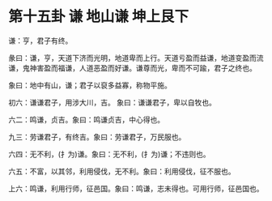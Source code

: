 # 第十五卦 谦 地山谦 坤上艮下


谦：亨，君子有终。

彖曰：谦，亨，天道下济而光明，地道卑而上行。天道亏盈而益谦，地道变盈而流谦，鬼神害盈而福谦，人道恶盈而好谦。谦尊而光，卑而不可踰，君子之终也。

象曰：地中有山，谦；君子以裒多益寡，称物平施。

初六：谦谦君子，用涉大川，吉。 象曰：谦谦君子，卑以自牧也。

六二：鸣谦，贞吉。象曰：鸣谦贞吉，中心得也。

九三：劳谦君子，有终吉。象曰：劳谦君子，万民服也。

六四：无不利，(扌为)谦。象曰：无不利，(扌为)谦；不违则也。

六五：不富，以其邻，利用侵伐，无不利。象曰：利用侵伐，征不服也。

上六：鸣谦，利用行师，征邑国。象曰：鸣谦，志未得也。可用行师，征邑国也。
